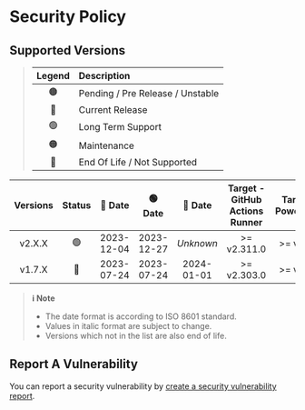 # Security Policy

## Supported Versions

> | **Legend** | **Description** |
> |:-:|:--|
> | 🟤 | Pending / Pre Release / Unstable |
> | 🔵 | Current Release |
> | 🟢 | Long Term Support |
> | 🟠 | Maintenance |
> | 🔴 | End Of Life / Not Supported |

| **Versions** | **Status** | **🔵 Date** | **🟢 Date** | **🔴 Date** | **Target - GitHub Actions Runner** | **Target - PowerShell** | **Target - NodeJS (Wrapper API)** |
|:-:|:-:|:-:|:-:|:-:|:-:|:-:|:-:|
| v2.X.X | 🟢 | 2023-12-04 | 2023-12-27 | *Unknown* | >= v2.311.0 | >= v7.2.0 | >= v16.13.0 |
| v1.7.X | 🔴 | 2023-07-24 | 2023-07-24 | 2024-01-01 | >= v2.303.0 | >= v7.2.0 | >= v14.15.0 |

> **ℹ️ Note**
>
> - The date format is according to ISO 8601 standard.
> - Values in italic format are subject to change.
> - Versions which not in the list are also end of life.

## Report A Vulnerability

You can report a security vulnerability by [create a security vulnerability report](https://github.com/hugoalh/hugoalh/blob/main/universal-guide/contributing.md#create-a-security-vulnerability-report).
